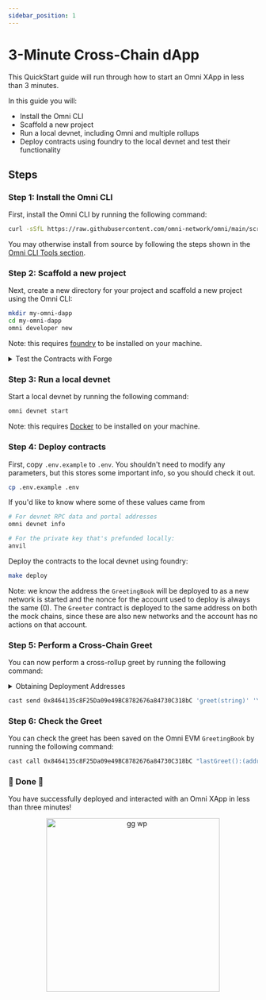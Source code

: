 ```yaml
---
sidebar_position: 1
---
```


# 3-Minute Cross-Chain dApp

This QuickStart guide will run through how to start an Omni XApp in less than 3 minutes.

In this guide you will:

- Install the Omni CLI
- Scaffold a new project
- Run a local devnet, including Omni and multiple rollups
- Deploy contracts using foundry to the local devnet and test their functionality

## Steps

### Step 1: Install the Omni CLI

First, install the Omni CLI by running the following command:

```bash
curl -sSfL https://raw.githubusercontent.com/omni-network/omni/main/scripts/install_omni_cli.sh | sh -s
```

You may otherwise install from source by following the steps shown in the [Omni CLI Tools section](../../tools/cli/cli.md).

### Step 2: Scaffold a new project

Next, create a new directory for your project and scaffold a new project using the Omni CLI:

```bash
mkdir my-omni-dapp
cd my-omni-dapp
omni developer new
```

Note: this requires [foundry](https://github.com/foundry-rs/foundry) to be installed on your machine.

<details>
<summary>Test the Contracts with Forge</summary>

You can test the contracts with Forge by running:

```bash
forge test
```

or

```bash
make test
```

</details>

### Step 3: Run a local devnet

Start a local devnet by running the following command:

```bash
omni devnet start
```

Note: this requires [Docker](https://docs.docker.com/get-docker/) to be installed on your machine.

### Step 4: Deploy contracts

First, copy `.env.example` to `.env`. You shouldn't need to modify any parameters, but this stores some important info, so you should check it out.

```bash
cp .env.example .env
```

If you'd like to know where some of these values came from

```bash
# For devnet RPC data and portal addresses
omni devnet info

# For the private key that's prefunded locally:
anvil
````

Deploy the contracts to the local devnet using foundry:

```bash
make deploy
```

Note: we know the address the `GreetingBook` will be deployed to as a new network is started and the nonce for the account used to deploy is always the same (0). The `Greeter` contract is deployed to the same address on both the mock chains, since these are also new networks and the account has no actions on that account.

### Step 5: Perform a Cross-Chain Greet

You can now perform a cross-rollup greet by running the following command:

<details>
<summary>Obtaining Deployment Addresses</summary>

You can obtain the XGreeter deployment addresses from the output of the previous forge script deployment.

Because the devnet has just been started, the addresses will be the same as the ones shown below:

```bash
omni_evm: 0x8464135c8F25Da09e49BC8782676a84730C318bC
mock_op: 0x8464135c8F25Da09e49BC8782676a84730C318bC
mock_arb: 0x8464135c8F25Da09e49BC8782676a84730C318bC
```

</details>

```bash
cast send 0x8464135c8F25Da09e49BC8782676a84730C318bC 'greet(string)' 'Yay in 3 minutes!' --private-key 0x59c6995e998f97a5a0044966f0945389dc9e86dae88c7a8412f4603b6b78690d --rpc-url http://localhost:8001 --value 1ether
```

### Step 6: Check the Greet

You can check the greet has been saved on the Omni EVM `GreetingBook` by running the following command:

```bash
cast call 0x8464135c8F25Da09e49BC8782676a84730C318bC "lastGreet():(address,string,uint64,uint256)" --rpc-url http://localhost:8000
```

### 🎉 Done 🎉

You have successfully deployed and interacted with an Omni XApp in less than three minutes!

<figure align="center">
    <img src="/img/cat.png" alt="gg wp" width="350" height="350" />
    <figcaption></figcaption>
</figure>
